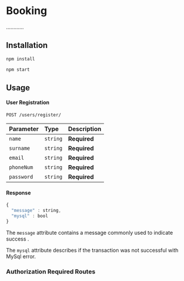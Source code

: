 # Booking

............

## Installation

```bash
npm install
```


```bash
npm start
```

## Usage
#### User Registration
```http
POST /users/register/
```
| Parameter | Type | Description |
| :--- | :--- | :--- |
| `name` | `string` | **Required**|
| `surname` | `string` | **Required**|
| `email` | `string` | **Required**|
| `phoneNum` | `string` | **Required**|
| `password` | `string` | **Required**|

#### Response 
```javascript
{
  "message" : string,
  "mysql" : bool
}
```
The `message` attribute contains a message commonly used to indicate  success .

The `mysql` attribute describes if the transaction was not successful with MySql error.

### Authorization Required Routes